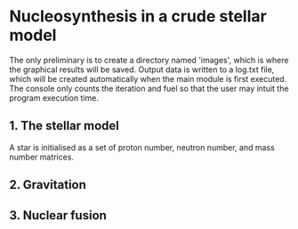 # Nucleosynthesis in a crude stellar model

The only preliminary is to create a directory named 'images', which is
where the graphical results will be saved. Output data is written to a
log.txt file, which will be created automatically when the main module
is first executed. The console only counts the iteration and fuel so
that the user may intuit the program execution time.

## 1. The stellar model
A star is initialised as a set of proton number, neutron number, and
mass number matrices.

## 2. Gravitation


## 3. Nuclear fusion
